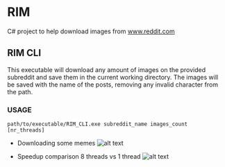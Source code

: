 # RIM

C# project to help download images from www.reddit.com

## RIM CLI

This executable will download any amount of images on the provided subreddit and save them in the current working directory.
The images will be saved with the name of the posts, removing any invalid character from the path.

### USAGE

`path/to/executable/RIM_CLI.exe subreddit_name images_count [nr_threads]`

- Downloading some memes
![alt text](https://i.imgur.com/0u7DIgK.jpg)

- Speedup comparison 8 threads vs 1 thread
![alt text](https://i.imgur.com/HKOqw29.jpg)
